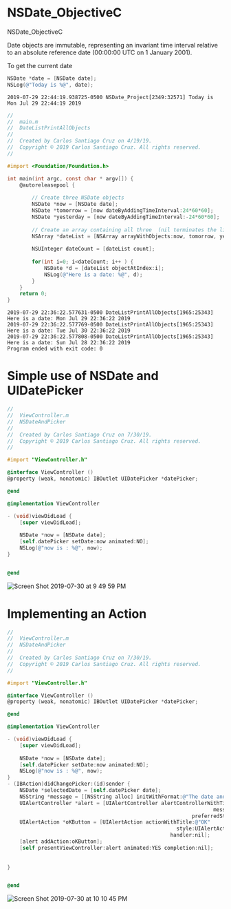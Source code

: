 # NSDate_ObjectiveC

NSDate_ObjectiveC

Date objects are immutable, representing an invariant time interval relative to an absolute reference date (00:00:00 UTC on 1 January 2001).

To get the current date 

``` objective-c
NSDate *date = [NSDate date];
NSLog(@"Today is %@", date);
```

``` console
2019-07-29 22:44:19.938725-0500 NSDate_Project[2349:32571] Today is Mon Jul 29 22:44:19 2019
```


```objective-c
//
//  main.m
//  DateListPrintAllObjects
//
//  Created by Carlos Santiago Cruz on 4/19/19.
//  Copyright © 2019 Carlos Santiago Cruz. All rights reserved.
//

#import <Foundation/Foundation.h>

int main(int argc, const char * argv[]) {
    @autoreleasepool {
     
        // Create three NSDate objects
        NSDate *now = [NSDate date];
        NSDate *tomorrow = [now dateByAddingTimeInterval:24*60*60];
        NSDate *yesterday = [now dateByAddingTimeInterval:-24*60*60];
        
        // Create an array containing all three  (nil terminates the list)
        NSArray *dateList = [NSArray arrayWithObjects:now, tomorrow, yesterday, nil];
        
        NSUInteger dateCount = [dateList count];
        
        for(int i=0; i<dateCount; i++ ) {
            NSDate *d = [dateList objectAtIndex:i];
            NSLog(@"Here is a date: %@", d);
        }
    }
    return 0;
}
```

``` console
2019-07-29 22:36:22.577631-0500 DateListPrintAllObjects[1965:25343] Here is a date: Mon Jul 29 22:36:22 2019
2019-07-29 22:36:22.577769-0500 DateListPrintAllObjects[1965:25343] Here is a date: Tue Jul 30 22:36:22 2019
2019-07-29 22:36:22.577808-0500 DateListPrintAllObjects[1965:25343] Here is a date: Sun Jul 28 22:36:22 2019
Program ended with exit code: 0
```

# Simple use of NSDate and UIDatePicker

``` objective-c
//
//  ViewController.m
//  NSDateAndPicker
//
//  Created by Carlos Santiago Cruz on 7/30/19.
//  Copyright © 2019 Carlos Santiago Cruz. All rights reserved.
//

#import "ViewController.h"

@interface ViewController ()
@property (weak, nonatomic) IBOutlet UIDatePicker *datePicker;

@end

@implementation ViewController

- (void)viewDidLoad {
    [super viewDidLoad];
    
    NSDate *now = [NSDate date];
    [self.datePicker setDate:now animated:NO];
    NSLog(@"now is : %@", now);
}


@end
```

![Screen Shot 2019-07-30 at 9 49 59 PM](https://user-images.githubusercontent.com/24994818/62180013-171cec00-b314-11e9-94e1-0e09d5a5980f.png)

# Implementing an Action

``` objective-c
//
//  ViewController.m
//  NSDateAndPicker
//
//  Created by Carlos Santiago Cruz on 7/30/19.
//  Copyright © 2019 Carlos Santiago Cruz. All rights reserved.
//

#import "ViewController.h"

@interface ViewController ()
@property (weak, nonatomic) IBOutlet UIDatePicker *datePicker;

@end

@implementation ViewController

- (void)viewDidLoad {
    [super viewDidLoad];
    
    NSDate *now = [NSDate date];
    [self.datePicker setDate:now animated:NO];
    NSLog(@"now is : %@", now);
}
- (IBAction)didChangePicker:(id)sender {
    NSDate *selectedDate = [self.datePicker date];
    NSString *message = [[NSString alloc] initWithFormat:@"The date and time you selected is: %@", selectedDate];
    UIAlertController *alert = [UIAlertController alertControllerWithTitle:@"Date and time selected"
                                                                   message:message
                                                            preferredStyle:UIAlertControllerStyleAlert];
    UIAlertAction *oKButton = [UIAlertAction actionWithTitle:@"OK"
                                                       style:UIAlertActionStyleDefault
                                                     handler:nil];
    [alert addAction:oKButton];
    [self presentViewController:alert animated:YES completion:nil];
    
    
}


@end
```

![Screen Shot 2019-07-30 at 10 10 45 PM](https://user-images.githubusercontent.com/24994818/62180847-f4400700-b316-11e9-8499-71b994e1403e.png)





